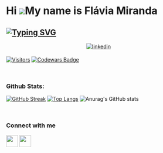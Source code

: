 Hi ![](https://user-images.githubusercontent.com/18350557/176309783-0785949b-9127-417c-8b55-ab5a4333674e.gif)My name is Flávia Miranda
======================================================================================================================================
[![Typing SVG](https://readme-typing-svg.demolab.com?font=Playfair&pause=1000&color=FF68B8&center=true&vCenter=true&width=435&lines=Junior+Full-Stack+Developer)](https://git.io/typing-svg)
---------------------------

<div align="center">
<a href="https://linkedin.com/in/flaviiamiranda/" target="_blank">
<img src=https://img.shields.io/badge/linkedin-%231E77B5.svg?&style=for-the-badge&logo=linkedin&logoColor=white alt=linkedin style="margin-bottom: 5px;" target=”_blank”/>
</a>
<br />
</div>  

[![Visitors](https://visitor-badge.laobi.icu/badge?page_id=lakorthus.lakorthus)](https://github.com/g1-110/)
<a target="_blank" href="https://www.codewars.com/users/flaviagraciano"><img src="https://www.codewars.com/users/Lakorthus/badges/micro" alt="Codewars Badge" /></a>


</td><td valign="top" width="33%">

<br/>  

### Github Stats:

[![GitHub Streak](http://github-readme-streak-stats.herokuapp.com?user=g1-110&theme=dracula&hide_border=true)](https://git.io/streak-stats)
[![Top Langs](https://github-readme-stats.vercel.app/api/top-langs/?username=g1-110&layout=compact&theme=dracula&hide_border=true)](https://github.com/anuraghazra/github-readme-stats)
![Anurag's GitHub stats](https://github-readme-stats.vercel.app/api?username=g1-110&show_icons=true&theme=dracula&hide_border=true)
 
  

<br/>  

### Connect with me  

<p align="left"> <a href="https://discord.com/users/lillah.jpeg#6500" target="_blank" rel="noreferrer"><img src="https://raw.githubusercontent.com/danielcranney/readme-generator/main/public/icons/socials/discord.svg" width="32" height="32" /></a></a> <a href="https://www.twitter.com/flavia_jpeg" target="_blank" rel="noreferrer"><img src="https://raw.githubusercontent.com/danielcranney/readme-generator/main/public/icons/socials/twitter.svg" width="32" height="32" /></a></p>
 


